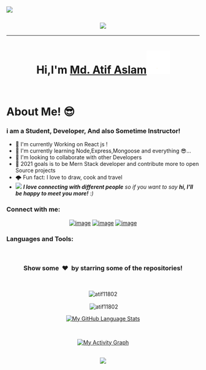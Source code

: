 ### <h1>![](https://komarev.com/ghpvc/?username=atif11802&color=brightgreen&label=PROFILE+VIEWS)</h1>


<p align="center">
  <img src="https://additionalknowledge.files.wordpress.com/2021/03/you-have-been-using-console-wrong-the-whole-time.jpg" height="230"/>
</p>
<hr>
<h1 align="center">Hi,I'm <a href="https://github.com/atif11802">Md. Atif Aslam<a><img src="https://github.com/Kathryn-Jie/Kathryn-Jie/blob/main/wave.gif" width="60px"/></h1>
<Br>

<h1>About Me! 😎</h1>

### i am a Student, Developer, And also Sometime Instructor!
- 🔭  I'm currently Working on React js !
- 🌱  I'm currently learning Node,Express,Mongoose and everything 😎...
- 🗻  I'm looking to collaborate with other Developers
- 📘  2021 goals is to be Mern Stack developer and contribute more to open Source projects
- 🌩️  Fun fact: I love to draw, cook and travel
- <img src="https://media.giphy.com/media/LnQjpWaON8nhr21vNW/giphy.gif" width="60"> <em><b>I love connecting with different people</b> so if you want to say <b>hi, I'll be happy to meet you more!</b> :)</em>


  
  
  
### Connect with me:


<div align="center">

[![image](https://img.shields.io/badge/LinkedIn-0077B5?style=for-the-badge&logo=linkedin&logoColor=white)](https://www.linkedin.com/in/atif-aslam-3b7203205/)
[![image](https://img.shields.io/badge/Facebook-1877F2?style=for-the-badge&logo=facebook&logoColor=white)](https://www.facebook.com/ami.ratul.11802/)
[![image](https://img.shields.io/badge/Gmail-D14836?style=for-the-badge&logo=gmail&logoColor=white)](mailto:ratul0947@gmail.com)
  
</div>


### Languages and Tools:

 <br>

  
  
<div align="center">
<h3 align="center">Show some &nbsp;❤️&nbsp; by starring some of the repositories!</h3>

  <br>


<p><img align="center" src="https://github-readme-streak-stats.herokuapp.com/?user=atif11802&" alt="atif11802" /></p>

  
  
  



<p
   
   >&nbsp;<img align="center" src="https://github-readme-stats.vercel.app/api?username=atif11802&show_icons=true&locale=en" alt="atif11802" /></p>

[![My GitHub Language Stats](https://github-readme-stats.vercel.app/api/top-langs/?username=atif11802&langs_count=5&theme=tokyonight)]()

  <br>

  [![My Activity Graph ](https://activity-graph.herokuapp.com/graph?username=atif11802&theme=react-dark)](https://github.com/atif11802/github-readme-activity-graph)
  
  
<br>
<img src="https://media.giphy.com/media/jpVnC65DmYeyRL4LHS/giphy.gif" width="20%">
  
  <br>

  
 

